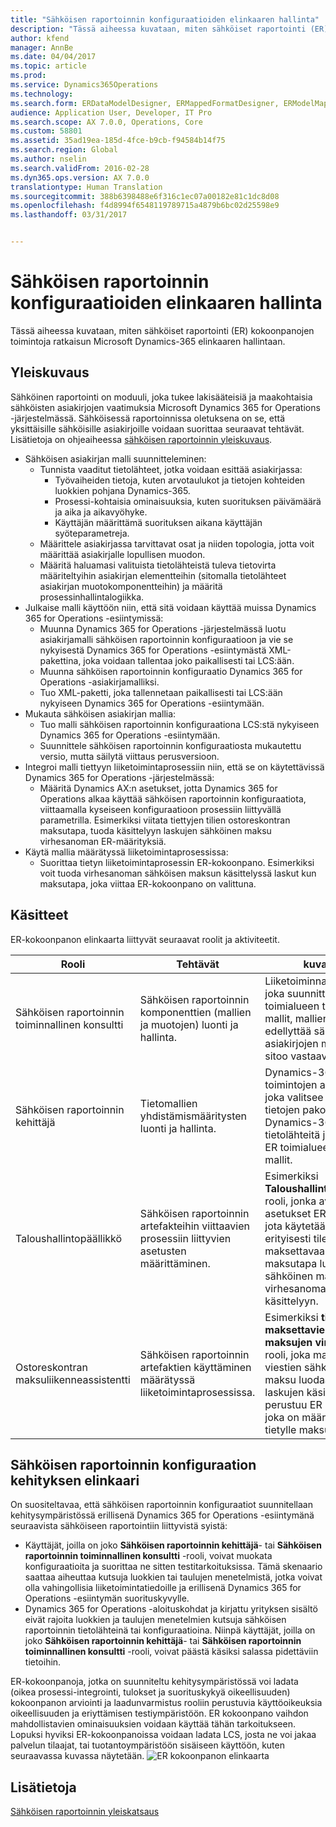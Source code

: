 ```yaml
---
title: "Sähköisen raportoinnin konfiguraatioiden elinkaaren hallinta"
description: "Tässä aiheessa kuvataan, miten sähköiset raportointi (ER) kokoonpanojen toimintoja ratkaisun Microsoft Dynamics-365 elinkaaren hallintaan."
author: kfend
manager: AnnBe
ms.date: 04/04/2017
ms.topic: article
ms.prod: 
ms.service: Dynamics365Operations
ms.technology: 
ms.search.form: ERDataModelDesigner, ERMappedFormatDesigner, ERModelMappingDesigner, ERModelMappingTable, ERSolutionImport, ERSolutionTable, ERVendorTable, ERWorkspace
audience: Application User, Developer, IT Pro
ms.search.scope: AX 7.0.0, Operations, Core
ms.custom: 58801
ms.assetid: 35ad19ea-185d-4fce-b9cb-f94584b14f75
ms.search.region: Global
ms.author: nselin
ms.search.validFrom: 2016-02-28
ms.dyn365.ops.version: AX 7.0.0
translationtype: Human Translation
ms.sourcegitcommit: 388b6398488e6f316c1ec07a00182e81c1dc8d08
ms.openlocfilehash: f4d8994f6548119789715a4879b6bc02d25598e9
ms.lasthandoff: 03/31/2017


---
```


# <a name="manage-the-electronic-reporting-configuration-lifecycle"></a>Sähköisen raportoinnin konfiguraatioiden elinkaaren hallinta

Tässä aiheessa kuvataan, miten sähköiset raportointi (ER) kokoonpanojen toimintoja ratkaisun Microsoft Dynamics-365 elinkaaren hallintaan.

<a name="overview"></a>Yleiskuvaus
--------

Sähköinen raportointi on moduuli, joka tukee lakisääteisiä ja maakohtaisia sähköisten asiakirjojen vaatimuksia Microsoft Dynamics 365 for Operations -järjestelmässä. Sähköisessä raportoinnissa oletuksena on se, että yksittäisille sähköisille asiakirjoille voidaan suorittaa seuraavat tehtävät. Lisätietoja on ohjeaiheessa [sähköisen raportoinnin yleiskuvaus](general-electronic-reporting.md).

-   Sähköisen asiakirjan malli suunnitteleminen:
    -   Tunnista vaaditut tietolähteet, jotka voidaan esittää asiakirjassa:
        -   Työvaiheiden tietoja, kuten arvotaulukot ja tietojen kohteiden luokkien pohjana Dynamics-365.
        -   Prosessi-kohtaisia ominaisuuksia, kuten suorituksen päivämäärä ja aika ja aikavyöhyke.
        -   Käyttäjän määrittämä suorituksen aikana käyttäjän syöteparametreja.
    -   Määrittele asiakirjassa tarvittavat osat ja niiden topologia, jotta voit määrittää asiakirjalle lopullisen muodon.
    -   Määritä haluamasi valituista tietolähteistä tuleva tietovirta määriteltyihin asiakirjan elementteihin (sitomalla tietolähteet asiakirjan muotokomponentteihin) ja määritä prosessinhallintalogiikka.
-   Julkaise malli käyttöön niin, että sitä voidaan käyttää muissa Dynamics 365 for Operations -esiintymissä:
    -   Muunna Dynamics 365 for Operations -järjestelmässä luotu asiakirjamalli sähköisen raportoinnin konfiguraatioon ja vie se nykyisestä Dynamics 365 for Operations -esiintymästä XML-pakettina, joka voidaan tallentaa joko paikallisesti tai LCS:ään.
    -   Muunna sähköisen raportoinnin konfiguraatio Dynamics 365 for Operations -asiakirjamalliksi.
    -   Tuo XML-paketti, joka tallennetaan paikallisesti tai LCS:ään nykyiseen Dynamics 365 for Operations -esiintymään.
-   Mukauta sähköisen asiakirjan mallia:
    -   Tuo malli sähköisen raportoinnin konfiguraationa LCS:stä nykyiseen Dynamics 365 for Operations -esiintymään.
    -   Suunnittele sähköisen raportoinnin konfiguraatiosta mukautettu versio, mutta säilytä viittaus perusversioon.
-   Integroi malli tiettyyn liiketoimintaprosessiin niin, että se on käytettävissä Dynamics 365 for Operations -järjestelmässä:
    -   Määritä Dynamics AX:n asetukset, jotta Dynamics 365 for Operations alkaa käyttää sähköisen raportoinnin konfiguraatiota, viittaamalla kyseiseen konfiguraatioon prosessiin liittyvällä parametrilla. Esimerkiksi viitata tiettyjen tilien ostoreskontran maksutapa, tuoda käsittelyyn laskujen sähköinen maksu virhesanoman ER-määrityksiä.
-   Käytä mallia määrätyssä liiketoimintaprosessissa:
    -   Suorittaa tietyn liiketoimintaprosessin ER-kokoonpano. Esimerkiksi voit tuoda virhesanoman sähköisen maksun käsittelyssä laskut kun maksutapa, joka viittaa ER-kokoonpano on valittuna.

## <a name="concepts"></a>Käsitteet
ER-kokoonpanon elinkaarta liittyvät seuraavat roolit ja aktiviteetit.

| Rooli                                       | Tehtävät                                                      | kuvaus                                                                                                                                                                                                                  |
|--------------------------------------------|-----------------------------------------------------------------|------------------------------------------------------------------------------------------------------------------------------------------------------------------------------------------------------------------------------|
| Sähköisen raportoinnin toiminnallinen konsultti | Sähköisen raportoinnin komponenttien (mallien ja muotojen) luonti ja hallinta.           | Liiketoiminnan henkilö, joka suunnittelee ER toimialueen tiedot – mallit, mallien edellyttää sähköisten asiakirjojen mallit ja sitoo vastaavasti.                                                                           |
| Sähköisen raportoinnin kehittäjä             | Tietomallien yhdistämismääritysten luonti ja hallinta.                          | Dynamics-365-toimintojen asiantuntija, joka valitsee toimintoja tietojen pakollinen Dynamics-365 tietolähteitä ja sitoo ne ER toimialueen tiedot – mallit.                                                                 |
| Taloushallintopäällikkö                      | Sähköisen raportoinnin artefakteihin viittaavien prosessiin liittyvien asetusten määrittäminen. | Esimerkiksi **Taloushallintopäällikkö** rooli, jonka avulla asetukset ER-määritys, jota käytetään erityisesti tileihin maksettavaa maksutapa luoda sähköinen maksu virhesanoman laskujen käsittelyyn. |
| Ostoreskontran maksuliikenneassistentti            | Sähköisen raportoinnin artefaktien käyttäminen määrätyssä liiketoimintaprosessissa.                | Esimerkiksi **tileille maksettavien maksujen virkailija** rooli, joka mahdollistaa viestien sähköinen maksu luodaan laskujen käsittely perustuu ER muotoilun, joka on määritetty tietylle maksutavalle.           |

## <a name="er-configuration-development-lifecycle"></a>Sähköisen raportoinnin konfiguraation kehityksen elinkaari
On suositeltavaa, että sähköisen raportoinnin konfiguraatiot suunnitellaan kehitysympäristössä erillisenä Dynamics 365 for Operations -esiintymänä seuraavista sähköiseen raportointiin liittyvistä syistä:

-   Käyttäjät, joilla on joko **Sähköisen raportoinnin kehittäjä**- tai **Sähköisen raportoinnin toiminnallinen konsultti** -rooli, voivat muokata konfiguraatioita ja suorittaa ne sitten testitarkoituksissa. Tämä skenaario saattaa aiheuttaa kutsuja luokkien tai taulujen menetelmistä, jotka voivat olla vahingollisia liiketoimintatiedoille ja erillisenä Dynamics 365 for Operations -esiintymän suorituskyvylle.
-   Dynamics 365 for Operations -aloituskohdat ja kirjattu yrityksen sisältö eivät rajoita luokkien ja taulujen menetelmien kutsuja sähköisen raportoinnin tietolähteinä tai konfiguraatioina. Niinpä käyttäjät, joilla on joko **Sähköisen raportoinnin kehittäjä**- tai **Sähköisen raportoinnin toiminnallinen konsultti** -rooli, voivat päästä käsiksi salassa pidettäviin tietoihin.

ER-kokoonpanoja, jotka on suunniteltu kehitysympäristössä voi ladata (oikea prosessi-integrointi, tulokset ja suorituskykyä oikeellisuuden) kokoonpanon arviointi ja laadunvarmistus rooliin perustuvia käyttöoikeuksia oikeellisuuden ja eriyttämisen testiympäristöön. ER kokoonpano vaihdon mahdollistavien ominaisuuksien voidaan käyttää tähän tarkoitukseen. Lopuksi hyviksi ER-kokoonpanoissa voidaan ladata LCS, josta ne voi jakaa palvelun tilaajat, tai tuotantoympäristöön sisäiseen käyttöön, kuten seuraavassa kuvassa näytetään. ![ER kokoonpanon elinkaarta](./media/ger-configuration-lifecycle.png)

<a name="see-also"></a>Lisätietoja
--------

[Sähköisen raportoinnin yleiskatsaus](general-electronic-reporting.md)


